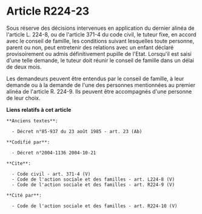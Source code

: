 # Article R224-23

Sous réserve des décisions intervenues en application du dernier alinéa de l'article L. 224-8, ou de l'article 371-4 du code
civil, le tuteur fixe, en accord avec le conseil de famille, les conditions suivant lesquelles toute personne, parent ou non,
peut entretenir des relations avec un enfant déclaré provisoirement ou admis définitivement pupille de l'Etat. Lorsqu'il est
saisi d'une telle demande, le tuteur doit réunir le conseil de famille dans un délai de deux mois. 

Les demandeurs peuvent être entendus par le conseil de famille, à leur demande ou à la demande de l'une des personnes
mentionnées au premier alinéa de l'article R. 224-9. Ils peuvent être accompagnés d'une personne de leur choix.

**Liens relatifs à cet article**

	**Anciens textes**:

	  - Décret n°85-937 du 23 août 1985 - art. 23 (Ab)

	**Codifié par**:

	  - Décret n°2004-1136 2004-10-21

	**Cite**:

	  - Code civil - art. 371-4 (V)
	  - Code de l'action sociale et des familles - art. L224-8 (V)
	  - Code de l'action sociale et des familles - art. R224-9 (V)

	**Cité par**:

	  - Code de l'action sociale et des familles - art. R224-10 (V)
